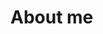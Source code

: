# About me

<!-- TO DO: add more details later -->
<!--
- Object Oriented Programming
  - C#
  - PowerShell
- Data Analysis and Persistence
  - SQL
  - T/SQL

## Languages

<details>
<summary>My top THINGS-TO-RANK</summary>

Have a look at this beautiful table:
  
| Rank | Languages  |
|-----:|------------|
|     1| C#         |
|     2| PowerShell |
|     3| SQL        |

</details>

## Sport

<details open>
<summary>Sport Activites:</summary>

* Road Cycling
* Free Climbing
* Hiking
* Mountaineering
* Running
* Mountain Biking
* Bouldering
  
</details>

## Quotes

---
> Cheap in short-term, will be expensive in long-term.

— Michael D. Williams
-->
